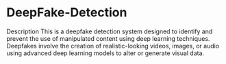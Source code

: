 # DeepFake-Detection

Description
This is a deepfake detection system designed to identify and prevent the use of manipulated content using deep learning techniques. Deepfakes involve the creation of realistic-looking videos, images, or audio using advanced deep learning models to alter or generate visual data.

